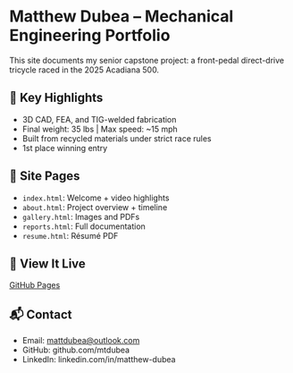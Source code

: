 # Matthew Dubea – Mechanical Engineering Portfolio

This site documents my senior capstone project: a front-pedal direct-drive tricycle raced in the 2025 Acadiana 500.

## 🔧 Key Highlights

- 3D CAD, FEA, and TIG-welded fabrication
- Final weight: 35 lbs | Max speed: ~15 mph
- Built from recycled materials under strict race rules
- 1st place winning entry

## 📁 Site Pages

- `index.html`: Welcome + video highlights
- `about.html`: Project overview + timeline
- `gallery.html`: Images and PDFs
- `reports.html`: Full documentation
- `resume.html`: Résumé PDF

## 🚀 View It Live

[GitHub Pages](https://mtdubea.github.io/matthew-dubea.github.io)

## 📬 Contact

- Email: mattdubea@outlook.com
- GitHub: github.com/mtdubea
- LinkedIn: linkedin.com/in/matthew-dubea
